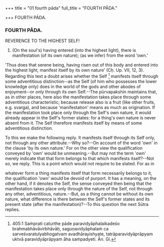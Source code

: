 +++
title = "01 fourth pāda"
full_title = "FOURTH PĀDA."

+++
FOURTH PĀDA.



### FOURTH PĀDA.

REVERENCE TO THE HIGHEST SELF!

1. (On the soul's) having entered (into the highest light), there is manifestation (of its own nature); (as we infer) from the word 'own.'

'Thus does that serene being, having risen out of this body and entered into the highest light, manifest itself by its own nature' (Cḥ. Up. VII, 12, 3). Regarding this text a doubt arises whether the Self [^fn_231] manifests itself through some adventitious distinction--as the Self (of him who possesses the lower knowledge only) does in the world of the gods and other abodes of enjoyment--or only through its own Self.--The pūrvapakshin maintains that, as in other places, here also the manifestation takes place through some adventitious characteristic; because release also is a fruit (like other fruits, e.g. svarga), and because 'manifestation' means as much as origination. If the manifestation took place only through the Self's own nature, it would already appear in the Self's former states: for a thing's own nature is never absent from it. The Self therefore manifests itself by means of some adventitious distinction.

[^fn_231]: 405:1 Saṁprati caturthe pāde paravidyāphalaikadeśo brahmabhāvāvirbhāvāḥ, saguṇavidyāphalaṁ ca sarveśvaratulyabhogatvam avadhārayishyate, tatrāparavidyāprāpyam uktvā paravidyāprāpyam āha saṁpadyeti. Ān. Gi.

To this we make the following reply. It manifests itself through its Self only, not through any other attribute.--Why so?--On account of the word 'own' in the clause 'by its own nature.' For on the other view the qualification conveyed by 'own' would be unmeaning.--But may not the term 'own' merely indicate that that form belongs to that which manifests itself?--Not so, we reply. This is a point which would not require to be stated. For as in

whatever form a thing manifests itself that form necessarily belongs to it, the qualification 'own' would be devoid of purport. It has a meaning, on the other hand, if it denotes the Self, the sense conveyed then being that the manifestation takes place only through the nature of the Self, not through any other, adventitious, nature.--But, as a thing cannot be without its own nature, what difference is there between the Self's former states and its present state (after the manifestation)?--To this question the next Sūtra replies.

